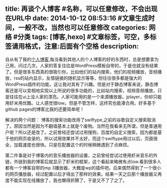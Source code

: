 title: 再谈个人博客 #名称，可以任意修改，不会出现在URL中
date: 2014-10-12 08:53:16 #文章生成时间，一般不改，当然也可以任意修改
categories: 网络 #分类
tags: [博客,hexo] #文章标签，可空，多标签请用格式，注意:后面有个空格
description: 
---
自从有了我的[个人博客](http://hktkdy.com),每当看到其他人的个人博客的好的东西时，总是想要拿为己用，问过几次，人家的答复往往是WordPress模板自带的，于是也就没有结果了。但是很多东西真的很吸引你，比如他们的站内搜索，他们的视频播放，音频播放，rss的站内显示，友情链接的随机显示等等，但往往很多都是强大的WordPress插件的功能，这让我对其有了兴趣。但是对于静态博客来说，静态博客还是可以变相地实现以上所说的很多功能的，比如站内搜索，视频音频播放，只是往往在ui上没人家的漂亮。人家可能用的是一个来源播放器，jplayer，你却只能用虾米用优酷。让人感觉很low。但是不管怎样，这终究也能凑合用。好多基于github pages的博客比我的还要简单呢！



解决的两个问题：
博客的搜索功能改用了swiftype,之前的谷歌自定义搜索取消了。原因当然是因为不翻墙基本上就是个废物。当然在我看来无所谓，但是普通用户呢？所以还是改了。之前曾经还尝试过用搜狗，百度的自定义搜索，因为都是基于他的网页收录的，所以试用效果并不太好，而这个swiftype用过以后，页面很全，加载速度也很快。只是在配置这个的时候稍微遇到了点麻烦。

第二件事是对于博客内的音乐播放器的设置，之前曾经尝试过使用虾米音乐的外链，外链到我的博客后就显示了虾米的框架，这个看起来略微有点low.看到很多人都有一个博客自带的mp 3播放器，大概是wp的插件吧。后来偶然得到了一个很小的网页播放器，经过配置以后才得出了那样的效果。结果一天之后那个播放器又再度不能实现在线播放了，我也懒得折腾了，于是又不了了之了。
